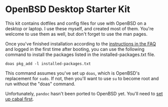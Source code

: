 # OpenBSD Desktop Starter Kit

This kit contains dotfiles and config files for use with OpenBSD on a desktop or laptop. I use these myself, and created most of them. You're welcome to use them as well, but don't forget to use the man pages.

Once you've finished installation according to the [instructions in the FAQ](https://www.openbsd.org/faq/) and logged in the first time after booting, you can use the following command to install the packages listed in the installed-packages.txt file.

```doas pkg_add -l installed-packages.txt```

This command assumes you've set up ```doas```, which is OpenBSD's replacement for ```sudo```. If not, then you'll want to use ```su``` to become root and run without the "doas" command.

Unfortunately, ```pandoc``` hasn't been ported to OpenBSD yet. You'll need to [set up cabal first](https://deftly.net/posts/2017-10-12-using-cabal-on-openbsd.html).
